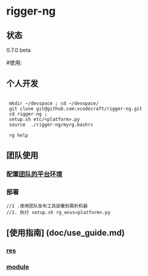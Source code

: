 # rigger-ng

## 状态

0.7.0  beta

#使用:

## 个人开发
``` shell

 mkdir ~/devspace ; cd ~/devspace/
 git clone git@github.com:xcodecraft/rigger-ng.git
 cd rigger-ng ;
 setup.sh etc/<platform>.py
 source  ./rigger-ng/myrg.bashrc

 rg help
```
## 团队使用

### 配置[团队的平台环境](doc/rg_env.md)
### 部署
``` shell
//1 .使用团队发布工具部署到需析机器
//2. 执行 setup.sh rg_envs<platform>.py
```

## [使用指南] (doc/use_guide.md)
### [res](src/extends/res/readme.md)
### [module](src/extends/moduls/readme.md)
